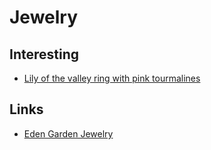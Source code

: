 # Jewelry

## Interesting

- [Lily of the valley ring with pink tourmalines](https://edengardenjewelry.com/collections/flower-rings/products/lily-of-the-valley-ring-with-pink-tourmalines)

## Links

- [Eden Garden Jewelry](https://edengardenjewelry.com/)
